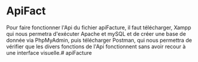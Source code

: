 # ApiFact

Pour faire fonctionner l'Api du fichier apiFacture, il faut télécharger, Xampp qui nous permetra d'exécuter Apache et mySQL et de créer une base de donnée via PhpMyAdmin, puis télécharger Postman, qui nous permettra de vérifier que les divers fonctions de l'Api fonctionnent sans avoir recour à une interface visuelle.# apiFacture

